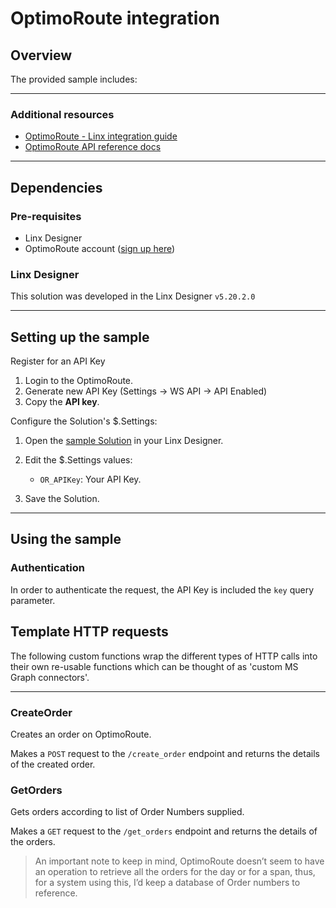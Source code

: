 # OptimoRoute integration

## Overview

The provided sample includes:

---

### Additional resources

- [OptimoRoute - Linx integration guide](https://community.linx.software/community/t/optimoroute-api-example/521)
- [OptimoRoute API reference docs](https://optimoroute.com/api/#introduction)

---

## Dependencies

### Pre-requisites

- Linx Designer
- OptimoRoute account ([sign up here](https://optimoroute.com/))

### Linx Designer

This solution was developed in the Linx Designer `v5.20.2.0`

---

## Setting up the sample

Register for an API Key

1. Login to the OptimoRoute.
2. Generate new API Key (Settings → WS API → API Enabled)
3. Copy the **API key**.

Configure the Solution's $.Settings:

1. Open the [sample Solution](Solution.lsoz) in your Linx Designer.
1. Edit the $.Settings values:

   - `OR_APIKey`: Your API Key.

1. Save the Solution.

---

## Using the sample

### Authentication

In order to authenticate the request, the API Key is included the `key` query parameter.

## Template HTTP requests

The following custom functions wrap the different types of HTTP calls into their own re-usable functions which can be thought of as 'custom MS Graph connectors'.

---

### CreateOrder

Creates an order on OptimoRoute.

Makes a `POST` request to the `/create_order` endpoint and returns the details of the created order.

### GetOrders

Gets orders according to list of Order Numbers supplied.

Makes a `GET` request to the `/get_orders` endpoint and returns the details of the orders.

> An important note to keep in mind, OptimoRoute doesn’t seem to have an operation to retrieve all the orders for the day or for a span, thus, for a system using this, I’d keep a database of Order numbers to reference.
